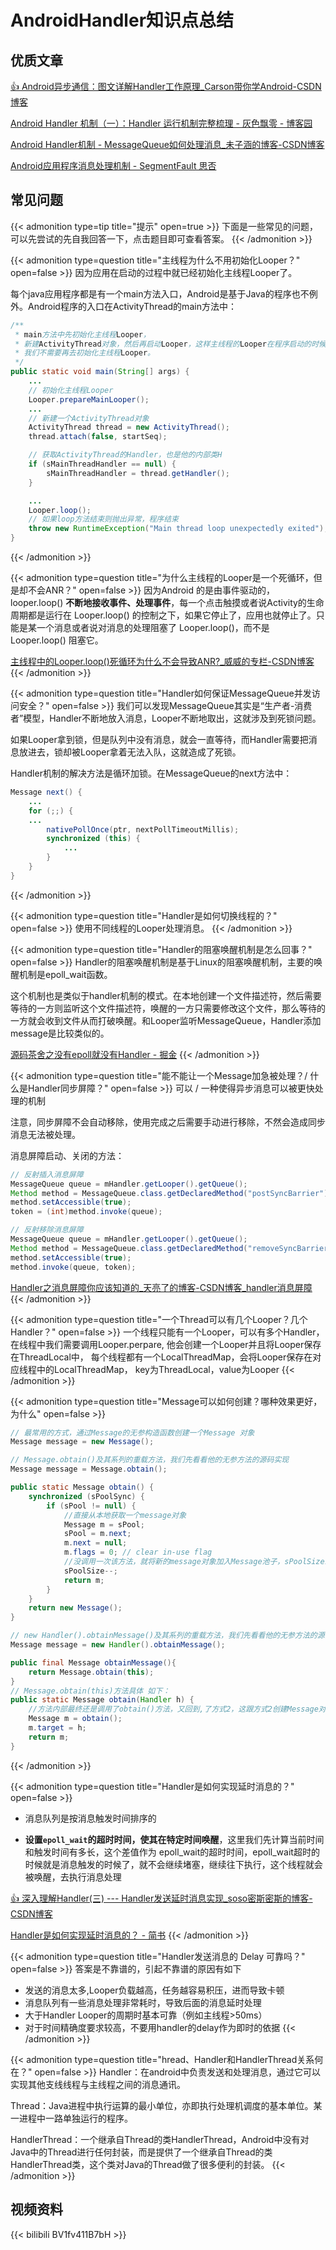# AndroidHandler知识点总结


## 优质文章

[👍 Android异步通信：图文详解Handler工作原理_Carson带你学Android-CSDN博客](https://blog.csdn.net/carson_ho/article/details/80175876)

[Android Handler 机制（一）：Handler 运行机制完整梳理 - 灰色飘零 - 博客园](https://www.cnblogs.com/renhui/p/12857876.html)

[Android Handler机制 - MessageQueue如何处理消息_未子涵的博客-CSDN博客](https://blog.csdn.net/lovelease/article/details/81988696)

[Android应用程序消息处理机制 - SegmentFault 思否](https://segmentfault.com/a/1190000002982318)

## 常见问题

{{< admonition type=tip title="提示" open=true >}}
下面是一些常见的问题，可以先尝试的先自我回答一下，点击题目即可查看答案。
{{< /admonition >}}


{{< admonition type=question title="主线程为什么不用初始化Looper？" open=false >}}
因为应用在启动的过程中就已经初始化主线程Looper了。

每个java应用程序都是有一个main方法入口，Android是基于Java的程序也不例外。Android程序的入口在ActivityThread的main方法中：
```java
/**
 * main方法中先初始化主线程Looper，
 * 新建ActivityThread对象，然后再启动Looper，这样主线程的Looper在程序启动的时候就跑起来了。
 * 我们不需要再去初始化主线程Looper。
 */
public static void main(String[] args) {
    ...
    // 初始化主线程Looper
    Looper.prepareMainLooper();
    ...
    // 新建一个ActivityThread对象
    ActivityThread thread = new ActivityThread();
    thread.attach(false, startSeq);

    // 获取ActivityThread的Handler，也是他的内部类H
    if (sMainThreadHandler == null) {
        sMainThreadHandler = thread.getHandler();
    }

    ...
    Looper.loop();
    // 如果loop方法结束则抛出异常，程序结束
    throw new RuntimeException("Main thread loop unexpectedly exited");
}
```
{{< /admonition >}}


{{< admonition type=question title="为什么主线程的Looper是一个死循环，但是却不会ANR？" open=false >}}
因为Android 的是由事件驱动的，looper.loop() **不断地接收事件、处理事件**，每一个点击触摸或者说Activity的生命周期都是运行在 Looper.loop() 的控制之下，如果它停止了，应用也就停止了。只能是某一个消息或者说对消息的处理阻塞了 Looper.loop()，而不是 Looper.loop() 阻塞它。

[主线程中的Looper.loop()死循环为什么不会导致ANR?_威威的专栏-CSDN博客](https://blog.csdn.net/u013626215/article/details/88796172)
{{< /admonition >}}


{{< admonition type=question title="Handler如何保证MessageQueue并发访问安全？" open=false >}}
我们可以发现MessageQueue其实是“生产者-消费者”模型，Handler不断地放入消息，Looper不断地取出，这就涉及到死锁问题。

如果Looper拿到锁，但是队列中没有消息，就会一直等待，而Handler需要把消息放进去，锁却被Looper拿着无法入队，这就造成了死锁。

Handler机制的解决方法是循环加锁。在MessageQueue的next方法中：

```java
Message next() {
    ...
    for (;;) {
    ...
        nativePollOnce(ptr, nextPollTimeoutMillis);
        synchronized (this) {
            ...
        }
    }
}
```
{{< /admonition >}}


{{< admonition type=question title="Handler是如何切换线程的？" open=false >}}
使用不同线程的Looper处理消息。
{{< /admonition >}}


{{< admonition type=question title="Handler的阻塞唤醒机制是怎么回事？" open=false >}}
Handler的阻塞唤醒机制是基于Linux的阻塞唤醒机制，主要的唤醒机制是epoll_wait函数。

这个机制也是类似于handler机制的模式。在本地创建一个文件描述符，然后需要等待的一方则监听这个文件描述符，唤醒的一方只需要修改这个文件，那么等待的一方就会收到文件从而打破唤醒。和Looper监听MessageQueue，Handler添加message是比较类似的。

[源码茶舍之没有epoll就没有Handler - 掘金](https://juejin.cn/post/6896495861954510861)
{{< /admonition >}}


{{< admonition type=question title="能不能让一个Message加急被处理？/ 什么是Handler同步屏障？" open=false >}}
可以 / 一种使得异步消息可以被更快处理的机制

注意，同步屏障不会自动移除，使用完成之后需要手动进行移除，不然会造成同步消息无法被处理。

消息屏障启动、关闭的方法：
```java
// 反射插入消息屏障
MessageQueue queue = mHandler.getLooper().getQueue();
Method method = MessageQueue.class.getDeclaredMethod("postSyncBarrier");
method.setAccessible(true);
token = (int)method.invoke(queue);

// 反射移除消息屏障
MessageQueue queue = mHandler.getLooper().getQueue();
Method method = MessageQueue.class.getDeclaredMethod("removeSyncBarrier", int.class);
method.setAccessible(true);
method.invoke(queue, token);
```
[Handler之消息屏障你应该知道的_天亮了的博客-CSDN博客_handler消息屏障](https://blog.csdn.net/my_csdnboke/article/details/109531168)
{{< /admonition >}}



{{< admonition type=question title="一个Thread可以有几个Looper？几个Handler？" open=false >}}
一个线程只能有一个Looper，可以有多个Handler，
在线程中我们需要调用Looper.perpare,
他会创建一个Looper并且将Looper保存在ThreadLocal中，
每个线程都有一个LocalThreadMap，会将Looper保存在对应线程中的LocalThreadMap，
key为ThreadLocal，value为Looper
{{< /admonition >}}


{{< admonition type=question title="Message可以如何创建？哪种效果更好，为什么" open=false >}}

```java
// 最常用的方式，通过Message的无参构造函数创建一个Message 对象
Message message = new Message();
```

```java
// Message.obtain()及其系列的重载方法，我们先看看他的无参方法的源码实现
Message message = Message.obtain();

public static Message obtain() {
    synchronized (sPoolSync) {
        if (sPool != null) {
            //直接从本地获取一个message对象
            Message m = sPool;
            sPool = m.next;
            m.next = null;
            m.flags = 0; // clear in-use flag
            //没调用一次该方法，就将新的message对象加入Message池子，sPoolSize就减少一个
            sPoolSize--;
            return m;
        }
    }
    return new Message();
}
```

```java
// new Handler().obtainMessage()及其系列的重载方法，我们先看看他的无参方法的源码实现：
Message message = new Handler().obtainMessage();

public final Message obtainMessage(){
    return Message.obtain(this);
}
// Message.obtain(this)方法具体 如下：
public static Message obtain(Handler h) {
    //方法内部最终还是调用了obtain()方法，又回到,了方式2，这跟方式2创建Message对象是一样的，本质上没有区别。
    Message m = obtain();
    m.target = h;
    return m;
}

```
{{< /admonition >}}

{{< admonition type=question title="Handler是如何实现延时消息的？" open=false >}}

* 消息队列是按消息触发时间排序的

* **设置`epoll_wait`的超时时间，使其在特定时间唤醒**，这里我们先计算当前时间和触发时间有多长，这个差值作为 epoll_wait的超时时间，epoll_wait超时的时候就是消息触发的时候了，就不会继续堵塞，继续往下执行，这个线程就会被唤醒，去执行消息处理

[👍 深入理解Handler(三) --- Handler发送延时消息实现_soso密斯密斯的博客-CSDN博客](https://blog.csdn.net/qq_38366777/article/details/108942036)

[Handler是如何实现延时消息的？ - 简书](https://www.jianshu.com/p/68083d432b3f)
{{< /admonition >}}


{{< admonition type=question title="Handler发送消息的 Delay 可靠吗？" open=false >}}
答案是不靠谱的，引起不靠谱的原因有如下

* 发送的消息太多,Looper负载越高，任务越容易积压，进而导致卡顿
* 消息队列有一些消息处理非常耗时，导致后面的消息延时处理
* 大于Handler Looper的周期时基本可靠（例如主线程>50ms）
* 对于时间精确度要求较高，不要用handler的delay作为即时的依据
{{< /admonition >}}


{{< admonition type=question title="hread、Handler和HandlerThread关系何在？" open=false >}}
Handler：在android中负责发送和处理消息，通过它可以实现其他支线线程与主线程之间的消息通讯。

Thread：Java进程中执行运算的最小单位，亦即执行处理机调度的基本单位。某一进程中一路单独运行的程序。

HandlerThread：一个继承自Thread的类HandlerThread，Android中没有对Java中的Thread进行任何封装，而是提供了一个继承自Thread的类HandlerThread类，这个类对Java的Thread做了很多便利的封装。
{{< /admonition >}}


## 视频资料

{{< bilibili BV1fv411B7bH >}}



